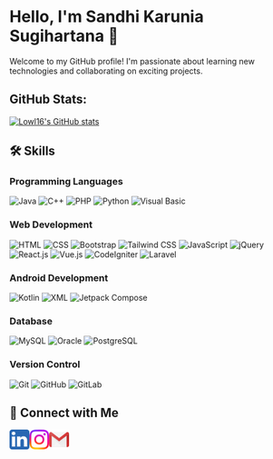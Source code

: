 # Hello, I'm Sandhi Karunia Sugihartana 👋

Welcome to my GitHub profile! I'm passionate about learning new technologies and collaborating on exciting projects.

## GitHub Stats:
[![Lowl16's GitHub stats](https://github-readme-stats.vercel.app/api?username=Lowl16&theme=aura)](https://github.com/Lowl16)

## 🛠 Skills

### Programming Languages
![Java](https://img.shields.io/badge/Java-007396?style=for-the-badge&logo=java&logoColor=white)
![C++](https://img.shields.io/badge/C++-00599C?style=for-the-badge&logo=c%2B%2B&logoColor=white)
![PHP](https://img.shields.io/badge/PHP-777BB4?style=for-the-badge&logo=php&logoColor=white)
![Python](https://img.shields.io/badge/Python-3776AB?style=for-the-badge&logo=python&logoColor=white)
![Visual Basic](https://img.shields.io/badge/VB-5C2D91?style=for-the-badge&logo=.net&logoColor=white)

### Web Development
![HTML](https://img.shields.io/badge/HTML-E34F26?style=for-the-badge&logo=html5&logoColor=white)
![CSS](https://img.shields.io/badge/CSS-1572B6?style=for-the-badge&logo=css3&logoColor=white)
![Bootstrap](https://img.shields.io/badge/Bootstrap-563D7C?style=for-the-badge&logo=bootstrap&logoColor=white)
![Tailwind CSS](https://img.shields.io/badge/Tailwind_CSS-38B2AC?style=for-the-badge&logo=tailwind-css&logoColor=white)
![JavaScript](https://img.shields.io/badge/JavaScript-F7DF1E?style=for-the-badge&logo=javascript&logoColor=black)
![jQuery](https://img.shields.io/badge/jQuery-0769AD?style=for-the-badge&logo=jquery&logoColor=white)
![React.js](https://img.shields.io/badge/React.js-20232A?style=for-the-badge&logo=react&logoColor=61DAFB)
![Vue.js](https://img.shields.io/badge/Vue.js-35495E?style=for-the-badge&logo=vue.js&logoColor=4FC08D)
![CodeIgniter](https://img.shields.io/badge/CodeIgniter-e66e19?style=for-the-badge&logo=codeigniter&logoColor=white)
![Laravel](https://img.shields.io/badge/Laravel-cc0606?style=for-the-badge&logo=laravel&logoColor=white)

### Android Development
![Kotlin](https://img.shields.io/badge/Kotlin-0095D5?style=for-the-badge&logo=kotlin&logoColor=white)
![XML](https://img.shields.io/badge/XML-FF6600?style=for-the-badge&logo=xml&logoColor=white)
![Jetpack Compose](https://img.shields.io/badge/Jetpack_Compose-4285F4?style=for-the-badge&logo=jetpack-compose&logoColor=white)

### Database
![MySQL](https://img.shields.io/badge/MySQL-4479A1?style=for-the-badge&logo=mysql&logoColor=white)
![Oracle](https://img.shields.io/badge/Oracle-F80000?style=for-the-badge&logo=oracle&logoColor=white)
![PostgreSQL](https://img.shields.io/badge/PostgreSQL-336791?style=for-the-badge&logo=postgresql&logoColor=white)

### Version Control
![Git](https://img.shields.io/badge/Git-F05032?style=for-the-badge&logo=git&logoColor=white)
![GitHub](https://img.shields.io/badge/GitHub-181717?style=for-the-badge&logo=github&logoColor=white)
![GitLab](https://img.shields.io/badge/GitLab-FCA121?style=for-the-badge&logo=gitlab&logoColor=white)

## 🔗 Connect with Me
<a href="https://www.linkedin.com/in/sandhi-karunia-sugihartana/">
  <img align="left" src="https://raw.githubusercontent.com/deepajarout/deepajarout/main/5296501_linkedin_network_linkedin logo_icon.png" alt="Sandhi Karunia Sugihartana | LinkedIn" width="35px"/>
</a>
<a href="https://www.instagram.com/sandhi372/">
  <img align="left" src="https://raw.githubusercontent.com/deepajarout/deepajarout/main/5296765_camera_instagram_instagram logo_icon.png" alt="Sandhi Karunia Sugihartana | Instagram" width="35px"/>
</a>
<a href="mailto:sandhi372@gmail.com">
  <img align="left" src="https://raw.githubusercontent.com/deepajarout/deepajarout/main/2993691_brand_brands_gmail_logo_logos_icon.png" alt="Sandhi Karunia Sugihartana | Gmail" width="35px"/>
</a>
<br><br>

